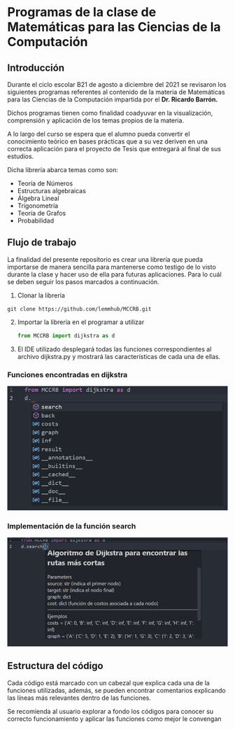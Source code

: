 
# Programas de la clase de Matemáticas para las Ciencias de la Computación

## Introducción
Durante el ciclo escolar B21 de agosto a diciembre del 2021 se revisaron los siguientes programas referentes al contenido de la materia de Matemáticas para las Ciencias de la Computación impartida por el **Dr. Ricardo Barrón.** 

Dichos programas tienen como finalidad coadyuvar en la visualización, comprensión y aplicación de los temas propios de la materia.

A lo largo del curso se espera que el alumno pueda convertir el conocimiento teórico en bases prácticas que a su vez deriven en una correcta aplicación para el proyecto de Tesis que entregará al final de sus estudios.

Dicha librería abarca temas como son:

 - Teoría de Números
 - Estructuras algebraicas
 - Álgebra Lineal
 - Trigonometría
 - Teoría de Grafos
 - Probabilidad

## Flujo de trabajo

La finalidad del presente repositorio es crear una librería que pueda importarse de manera sencilla para mantenerse como testigo de lo visto durante la clase y hacer uso de ella para futuras aplicaciones. Para lo cuál se deben seguir los pasos marcados a continuación.

1. Clonar la librería

```
git clone https://github.com/lemmhub/MCCRB.git 
```

2. Importar la librería en el programar a utilizar
	```python
	from MCCRB import dijkstra as d 
	```


3.  El IDE utilizado desplegará todas las funciones correspondientes al archivo dijkstra.py y mostrará las características de cada una de ellas.

### Funciones encontradas en dijkstra
![alt text](https://github.com/lemmhub/MCCRB/blob/master/imagesmd/funciones.JPG)

### Implementación de la función search
![alt text](https://github.com/lemmhub/MCCRB/blob/master/imagesmd/implementacion.JPG)



##  Estructura del código
Cada código está marcado con un cabezal que explica cada una de la funciones utilizadas, además, se pueden encontrar comentarios explicando las líneas más relevantes dentro de las funciones.

Se recomienda al usuario explorar a fondo los códigos para conocer su correcto funcionamiento y aplicar las funciones como mejor le convengan